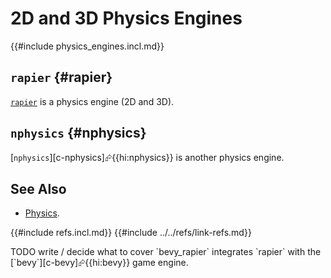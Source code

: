 # 2D and 3D Physics Engines

{{#include physics_engines.incl.md}}

## `rapier` {#rapier}

[`rapier`](https://rapier.rs) is a physics engine (2D and 3D).

## `nphysics` {#nphysics}

[`nphysics`][c-nphysics]⮳{{hi:nphysics}} is another physics engine.

## See Also

- [Physics](https://arewegameyet.rs/ecosystem/physics).

{{#include refs.incl.md}}
{{#include ../../refs/link-refs.md}}

<div class="hidden">
TODO write / decide what to cover
`bevy_rapier` integrates `rapier` with the [`bevy`][c-bevy]⮳{{hi:bevy}} game engine.
</div>
